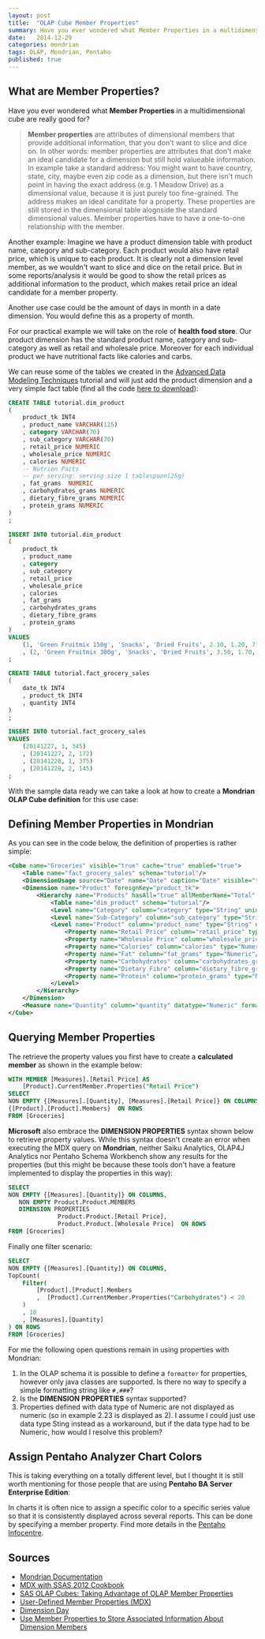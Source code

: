 ```yaml
---
layout: post
title:  "OLAP Cube Member Properties"
summary: Have you ever wondered what Member Properties in a multidimensional cube are really good for?
date:   2014-12-29
categories: mondrian
tags: OLAP, Mondrian, Pentaho
published: true
---
```


## What are Member Properties?

Have you ever wondered what **Member Properties** in a multidimensional cube are really good for?

> **Member properties** are attributes of dimensional members that provide additional information, that you don't want to slice and dice on. In other words: member properties are attributes that don't make an ideal candidate for a dimension but still hold valueable information.  In example take a standard address: You might want to have country, state, city, maybe even zip code as a dimension, but there isn't much point in having the exact address (e.g. 1 Meadow Drive) as a dimensional value, because it is just purely too fine-grained. The address makes an ideal canditate for a property. These properties are still stored in the dimensional table alognside the standard dimensional values. Member properties have to have a one-to-one relationship with the member.

Another example: Imagine we have a product dimension table with product name, category and sub-category. Each product would also have retail price, which is unique to each product. It is clearly not a dimension level member, as we wouldn't want to slice and dice on the retail price. But in some reports/analysis it would be good to show the retail prices as additional information to the product, which makes retail price an ideal candidate for a member property.

Another use case could be the amount of days in month in a date dimension. You would define this as a property of month.

For our practical example we will take on the role of **health food store**. Our product dimension has the standard product name, category and sub-category as well as retail and wholesale price. Moreover for each individual product we have nutritional facts like calories and carbs.

We can reuse some of the tables we created in the [Advanced Data Modeling Techniques](http://diethardsteiner.github.io/mondrian/2014/12/26/Bridge-And-Closure-Table.html) tutorial and will just add the product dimension and a very simple fact table (find all the code [here to download](https://www.dropbox.com/sh/hkczwehh2c2a40g/AACPfi5wcVWK69m4lZaNG1KLa?dl=0)):

```sql
CREATE TABLE tutorial.dim_product
(
    product_tk INT4
    , product_name VARCHAR(125)
    , category VARCHAR(70)
    , sub_category VARCHAR(70)
    , retail_price NUMERIC
    , wholesale_price NUMERIC
    , calories NUMERIC
    -- Nutrion Facts
    -- per serving: serving size 1 tablespoon(25g)
    , fat_grams  NUMERIC
    , carbohydrates_grams NUMERIC
    , dietary_fibre_grams NUMERIC
    , protein_grams NUMERIC
)
;

INSERT INTO tutorial.dim_product
(
    product_tk
    , product_name
    , category
    , sub_category
    , retail_price
    , wholesale_price
    , calories
    , fat_grams 
    , carbohydrates_grams
    , dietary_fibre_grams
    , protein_grams
)
VALUES
    (1, 'Green Fruitmix 150g', 'Snacks', 'Dried Fruits', 2.10, 1.20, 71, 0, 16.8, 0.5, 0.5)
    , (2, 'Green Fruitmix 300g', 'Snacks', 'Dried Fruits', 3.50, 1.70, 71, 0, 16.8, 0.5, 0.5)
;

CREATE TABLE tutorial.fact_grocery_sales
(
    date_tk INT4
    , product_tk INT4
    , quantity INT4
)
;

INSERT INTO tutorial.fact_grocery_sales
VALUES
    (20141227, 1, 345)
    , (20141227, 2, 172)
    , (20141228, 1, 375)
    , (20141228, 2, 145)
;
```

With the sample data ready we can take a look at how to create a **Mondrian OLAP Cube definition** for this use case:

## Defining Member Properties in Mondrian

As you can see in the code below, the definition of properties is rather simple:

```xml
<Cube name="Groceries" visible="true" cache="true" enabled="true">
    <Table name="fact_grocery_sales" schema="tutorial"/>
    <DimensionUsage source="Date" name="Date" caption="Date" visible="true" foreignKey="date_tk"/>
    <Dimension name="Product" foreignKey="product_tk">
        <Hierarchy name="Products" hasAll="true" allMemberName="Total" primaryKey="product_tk">
            <Table name="dim_product" schema="tutorial"/>
            <Level name="Category" column="category" type="String" uniqueMembers="false" levelType="Regular"/>
            <Level name="Sub-Category" column="sub_category" type="String" uniqueMembers="false" levelType="Regular"/>
            <Level name="Product" column="product_name" type="String" uniqueMembers="false" levelType="Regular">
                <Property name="Retail Price" column="retail_price" type="Numeric"/>
                <Property name="Wholesale Price" column="wholesale_price" type="Numeric"/>
                <Property name="Calories" column="calories" type="Numeric"/>
                <Property name="Fat" column="fat_grams" type="Numeric"/>
                <Property name="Carbohydrates" column="carbohydrates_grams" type="Numeric"/>
                <Property name="Dietary Fibre" column="dietary_fibre_grams" type="Numeric"/>
                <Property name="Protein" column="protein_grams" type="Numeric"/>
            </Level>
        </Hierarchy>
    </Dimension>
    <Measure name="Quantity" column="quantity" datatype="Numeric" formatString="#,##0" aggregator="sum"/>
</Cube>
```

## Querying Member Properties

The retrieve the property values you first have to create a **calculated member** as shown in the example below:

```sql
WITH MEMBER [Measures].[Retail Price] AS
    [Product].CurrentMember.Properties("Retail Price")
SELECT
NON EMPTY {[Measures].[Quantity], [Measures].[Retail Price]} ON COLUMNS,
{[Product].[Product].Members}  ON ROWS
FROM [Groceries]
```

**Microsoft** also embrace the **DIMENSION PROPERTIES** syntax shown below to retrieve property values. While this syntax doesn't create an error when executing the MDX query on **Mondrian**, neither Saiku Analytics, OLAP4J Analytics nor Pentaho Schema Workbench show any results for the properties (but this might be because these tools don't have a feature implemented to display the properties in this way): 


```sql
SELECT
NON EMPTY {[Measures].[Quantity]} ON COLUMNS,
   NON EMPTY Product.Product.MEMBERS
   DIMENSION PROPERTIES 
              Product.Product.[Retail Price],
              Product.Product.[Wholesale Price]  ON ROWS
FROM [Groceries]
```

Finally one filter scenario:

```sql
SELECT
NON EMPTY {[Measures].[Quantity]} ON COLUMNS,
TopCount(
    Filter(
        [Product].[Product].Members
        ,  [Product].CurrentMember.Properties("Carbohydrates") < 20
    )
    , 10
    , [Measures].[Quantity]
) ON ROWS
FROM [Groceries]
```

For me the following open questions remain in using properties with Mondrian:

1. In the OLAP schema it is possible to define a `formatter` for properties, however only java classes are supported. Is there no way to specify a simple formatting string like `#,###`?
2. Is the **DIMENSION PROPERTIES** syntax supported?
3. Properties defined with data type of Numeric are not displayed as numeric (so in example 2.23 is displayed as 2). I assume I could just use data type Sting instead as a workaround, but if the data type had to be Numeric, how would I resolve this problem?

## Assign Pentaho Analyzer Chart Colors

This is taking everything on a totally different level, but I thought it is still worth mentioning for those people that are using **Pentaho BA Server Enterprise Edition**:

In charts it is often nice to assign a specific color to a specific series value so that it is consistently displayed across several reports. This can be done by specifying a member property. Find more details in the [Pentaho Infocentre](http://infocenter.pentaho.com/help/topic/analysis_guide/task_color.html?resultof=%22%43%48%41%52%54%5f%53%45%52%49%45%53%5f%43%4f%4c%4f%52%22%20).

## Sources

- [Mondrian Documentation](http://mondrian.pentaho.com/documentation/)
- [MDX with SSAS 2012 Cookbook](https://www.packtpub.com/big-data-and-business-intelligence/mdx-ssas-2012-cookbook)
- [SAS OLAP Cubes: Taking Advantage of OLAP Member Properties](http://bi-notes.com/2012/05/sas-olap-cubes-taking-advantage-of-olap-member-properties/)
- [User-Defined Member Properties (MDX)](http://msdn.microsoft.com/en-us/library/ms145613.aspx)
- [Dimension Day](http://wiki.bizcubed.com.au/xwiki/bin/view/Pentaho+Tutorial/Date+Dimension)
- [Use Member Properties to Store Associated Information About Dimension Members](http://technet.microsoft.com/en-us/library/aa224939(v=sql.80).aspx)
